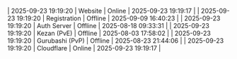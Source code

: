 | 2025-09-23 19:19:20 | Website | Online | 2025-09-23 19:19:17 |
| 2025-09-23 19:19:20 | Registration | Offline | 2025-09-09 16:40:23 |
| 2025-09-23 19:19:20 | Auth Server | Offline | 2025-08-18 09:33:31 |
| 2025-09-23 19:19:20 | Kezan (PvE) | Offline | 2025-08-03 17:58:02 |
| 2025-09-23 19:19:20 | Gurubashi (PvP) | Offline | 2025-08-23 21:44:06 |
| 2025-09-23 19:19:20 | Cloudflare | Online | 2025-09-23 19:19:17 |
